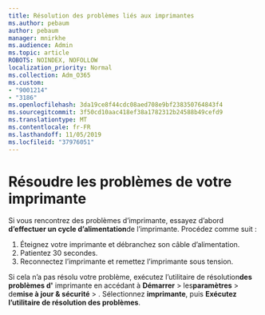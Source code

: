 ```yaml
---
title: Résolution des problèmes liés aux imprimantes
ms.author: pebaum
author: pebaum
manager: mnirkhe
ms.audience: Admin
ms.topic: article
ROBOTS: NOINDEX, NOFOLLOW
localization_priority: Normal
ms.collection: Adm_O365
ms.custom:
- "9001214"
- "3186"
ms.openlocfilehash: 3da19ce8f44cdc08aed708e9bf238350764843f4
ms.sourcegitcommit: 3f50cd10aac418ef38a1782312b24588b49cefd9
ms.translationtype: MT
ms.contentlocale: fr-FR
ms.lasthandoff: 11/05/2019
ms.locfileid: "37976051"
---
```

# <a name="troubleshoot-your-printer"></a>Résoudre les problèmes de votre imprimante

Si vous rencontrez des problèmes d’imprimante, essayez d’abord **d’effectuer un cycle d’alimentation**de l’imprimante. Procédez comme suit :

1. Éteignez votre imprimante et débranchez son câble d’alimentation.
2. Patientez 30 secondes.
3. Reconnectez l’imprimante et remettez l’imprimante sous tension.

Si cela n’a pas résolu votre problème, exécutez l’utilitaire de résolution**des problèmes d'** imprimante en accédant à **Démarrer** > les**paramètres** > de**mise à jour & sécurité** > . Sélectionnez **imprimante**, puis **Exécutez l’utilitaire de résolution des problèmes**.